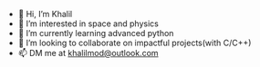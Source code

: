 - 👋 Hi, I’m Khalil
- 👀 I’m interested in space and physics
- 🌱 I’m currently learning advanced python
- 💞️ I’m looking to collaborate on impactful projects(with C/C++)
- 📫 DM me at khalilmod@outlook.com

<!---
khlmood/khlmood is a ✨ special ✨ repository because its `README.md` (this file) appears on your GitHub profile.
You can click the Preview link to take a look at your changes.
--->
